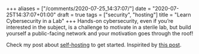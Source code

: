 +++
aliases = ["/comments/2020-07-25_14:37:07/"]
date = "2020-07-25T14:37:07+01:00"
draft = true
tags = ["security", "hosting"]
title = "Learn Cybersecurity in a Lab"
+++
Hands-on cybersecurity, even if you’re interested in the subject, is a challenge to motivate in a sterile lab, but build yourself a public-facing network and your motivation goes through the roof!

Check my post about [self-hosting](/posts/steps-to-self-hosting) to get started. Inspirited by [this post](https://krebsonsecurity.com/2020/07/thinking-of-a-cybersecurity-career-read-this/).
